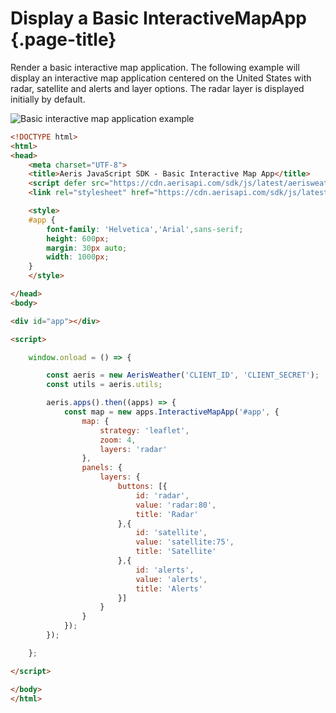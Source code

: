 # Display a Basic InteractiveMapApp {.page-title}

Render a basic interactive map application. The following example will display an interactive map application centered on the United States with radar, satellite and alerts and layer options. The radar layer is displayed initially by default.

![Basic interactive map application example]({{docs-url}}/img/awxjs-example-interactivemapapp-basic.png)

```html
<!DOCTYPE html>
<html>
<head>
    <meta charset="UTF-8">
    <title>Aeris JavaScript SDK - Basic Interactive Map App</title>
    <script defer src="https://cdn.aerisapi.com/sdk/js/latest/aerisweather.min.js"></script>
    <link rel="stylesheet" href="https://cdn.aerisapi.com/sdk/js/latest/aerisweather.css">

    <style>
    #app {
        font-family: 'Helvetica','Arial',sans-serif;
        height: 600px;
        margin: 30px auto;
        width: 1000px;
    }
    </style>

</head>
<body>

<div id="app"></div>

<script>

    window.onload = () => {

        const aeris = new AerisWeather('CLIENT_ID', 'CLIENT_SECRET');
        const utils = aeris.utils;

        aeris.apps().then((apps) => {
            const map = new apps.InteractiveMapApp('#app', {
                map: {
                    strategy: 'leaflet',
                    zoom: 4,
                    layers: 'radar'
                },
                panels: {
                    layers: {
                        buttons: [{
                            id: 'radar',
                            value: 'radar:80',
                            title: 'Radar'
                        },{
                            id: 'satellite',
                            value: 'satellite:75',
                            title: 'Satellite'
                        },{
                            id: 'alerts',
                            value: 'alerts',
                            title: 'Alerts'
                        }]       
                    }
                }
            });
        });

    };

</script>

</body>
</html>
```